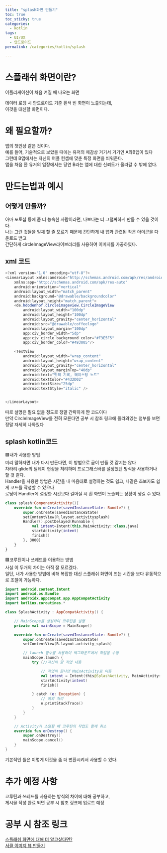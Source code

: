 ```yaml
---
title: "splash화면 만들기"
toc: true
toc_sticky: true
categories:
  - kotlin
tags:
  - UI/UX
  - 안드로이드
permalink: /categories/kotlin/splash

---
```

# 스플래쉬 화면이란?
어플리케이션이 처음 켜질 때 나오는 화면<br>

데이터 로딩 시 안드로이드 기준 흰색 빈 화면이 노출되는데,<br>
이것을 대신할 화면이다.
# 왜 필요할까?
앱의 첫인상 같은 것이다.<br>
예를 들어, 기술적으로 보았을 때에는 유저의 체감상 거기서 거기인 A와B앱이 있다<br>
그런데 B앱에서는 자신의 어플 컨셉에 맞춘 특정 화면을 띄워준다.<br>
앱을 처음 깐 유저의 입장에서는 당연 B라는 앱에 대한 신뢰도가 올라갈 수 밖에 없다.<br>
# 만드는법과 예시
## 어떻게 만들까?
아마 포토샵 등에 좀 더 능숙한 사람이라면, 나보다는 더 그럴싸하게 만들 수 있을 것이다.<br>
나는 그런 것들을 일체 할 줄 모르기 때문에 간단하게 내 앱과 관련된 작은 아이콘을 다운로드 받고<br>
간단하게 circleImageView라이브러리를 사용하여 이미지를 가공하였다.<br>
## xml 코드
```c#
<?xml version="1.0" encoding="utf-8"?>
<LinearLayout xmlns:android="http://schemas.android.com/apk/res/android"
    xmlns:app="http://schemas.android.com/apk/res-auto"
    android:orientation="vertical"
    android:layout_width="match_parent"
    android:background="@drawable/backgroundcolor"
    android:layout_height="match_parent">
    <de.hdodenhof.circleimageview.CircleImageView
        android:layout_width="100dp"
        android:layout_height="100dp"
        android:layout_gravity="center_horizontal"
        android:src="@drawable/coffeelogo"
        android:layout_margin="100dp"
        app:civ_border_width="5dp"
        app:civ_circle_background_color="#F3E5F5"
        app:civ_border_color="#493005"/>

    <TextView
        android:layout_width="wrap_content"
        android:layout_height="wrap_content"
        android:layout_gravity="center_horizontal"
        android:layout_marginTop="40dp"
        android:text="맛의 기록, 테이스팅 노트"
        android:textColor="#432D02"
        android:textSize="25dp"
        android:textStyle="italic" />


</LinearLayout>
```
따로 설명은 필요 없을 정도로 정말 간략하게 짠 코드이다<br>
만약 CircleImageView를 전혀 모른다면 공부 시 참조 링크에 올라와있는 첨부를 보면 정말 자세히 나와있다<br>
## splash kotlin코드
🟩내가 사용한 방법<br>
미리 말하자면 내가 다시 만든다면, 이 방법으로 굳이 만들 것 같지는 않다<br>
차라리 glide의 딜레이 현상을 처리하며 프로그래스바를 설정했던 방식을 사용하거나 할 것 같다.<br>
Handler을 사용한 방법은 시간을 내 마음대로 설정하는 것도 쉽고, 나같은 초보자도 쉽게 코드를 작성할 수 있으나<br>
로딩이 Handler에 설정한 시간보다 길어질 시 흰 화면이 노출되는 상황이 생길 수 있다.<br>
```kotlin
class splash:ComponentActivity(){
    override fun onCreate(savedInstanceState: Bundle?) {
        super.onCreate(savedInstanceState)
        setContentView(R.layout.activitysplash)
        Handler().postDelayed(Runnable {
            val intent=Intent(this,MainActivity::class.java)
            startActivity(intent)
            finish()
        }, 3000)
    }
}
```
🟩코루틴이나 쓰레드를 이용하는 방법<br>
사실 이 두개의 차이는 아직 잘 모르겠다.<br>
일단, 내가 사용한 방법에 비해 복잡한 대신 스플래쉬 화면이 뜨는 시간을 보다 유동적으로 조절이 가능하다.<br>
```kotlin
import android.content.Intent
import android.os.Bundle
import androidx.appcompat.app.AppCompatActivity
import kotlinx.coroutines.*

class SplashActivity : AppCompatActivity() {

    // MainScope를 생성하여 코루틴을 실행
    private val mainScope = MainScope()

    override fun onCreate(savedInstanceState: Bundle?) {
        super.onCreate(savedInstanceState)
        setContentView(R.layout.activity_splash)

        // launch 함수를 사용하여 백그라운드에서 작업을 수행
        mainScope.launch {
            try {//자신이 할 작업 내용

                // 작업이 끝나면 MainActivity로 이동
                val intent = Intent(this@SplashActivity, MainActivity::class.java)
                startActivity(intent)
                finish()

            } catch (e: Exception) {
                // 예외 처리
                e.printStackTrace()
            }
        }
    }

    // Activity가 소멸될 때 코루틴의 작업도 함께 취소
    override fun onDestroy() {
        super.onDestroy()
        mainScope.cancel()
    }
}

```
기본적인 틀은 이렇게 이것을 좀 더 변환시켜서 사용할 수 있다.<br>
# 추가 예정 사항
코루틴과 쓰레드를 사용하는 방식의 차이에 대해 공부하고,<br>
게시물 작성 완료 되면 공부 시 참조 링크에 업로드 예정<br>
# 공부 시 참조 링크
[스플래쉬 화면에 대해 더 알고싶다면?](https://brunch.co.kr/@kangsigner/1)<br>
[서클 이미지 뷰 만들기](https://calvinjmkim.tistory.com/50)
